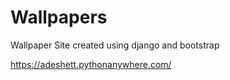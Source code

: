 # Wallpapers
Wallpaper Site created using django and bootstrap

https://adeshett.pythonanywhere.com/
